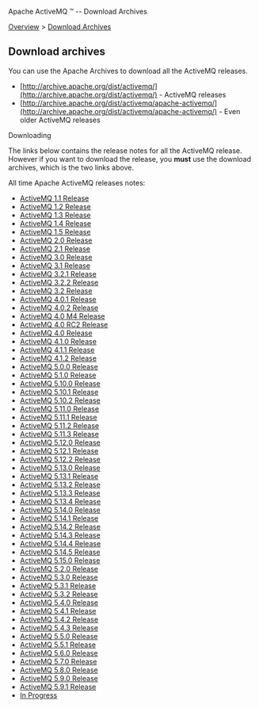 Apache ActiveMQ ™ -- Download Archives 

[Overview](overview.md) > [Download Archives](OverviewOverview/Overview/download-archives.md)


Download archives
-----------------

You can use the Apache Archives to download all the ActiveMQ releases.

*   [http://archive.apache.org/dist/activemq/](http://archive.apache.org/dist/activemq/) \- ActiveMQ releases
*   [http://archive.apache.org/dist/activemq/apache-activemq/](http://archive.apache.org/dist/activemq/apache-activemq/) \- Even older ActiveMQ releases

Downloading

The links below contains the release notes for all the ActiveMQ release. However if you want to download the release, you **must** use the download archives, which is the two links above.

All time Apache ActiveMQ releases notes:

*   [ActiveMQ 1.1 Release](Overview/Download/activemq-11-release.md)
*   [ActiveMQ 1.2 Release](Overview/Download/activemq-12-release.md)
*   [ActiveMQ 1.3 Release](Overview/Download/activemq-13-release.md)
*   [ActiveMQ 1.4 Release](Overview/DownloadOverview/Download/Overview/Download/activemq-14-release.md)
*   [ActiveMQ 1.5 Release](Overview/Download/activemq-15-release.md)
*   [ActiveMQ 2.0 Release](Overview/Download/activemq-20-release.md)
*   [ActiveMQ 2.1 Release](Overview/Download/activemq-21-release.md)
*   [ActiveMQ 3.0 Release](Overview/Download/activemq-30-release.md)
*   [ActiveMQ 3.1 Release](Overview/DownloadOverview/Download/Overview/Download/activemq-31-release.md)
*   [ActiveMQ 3.2.1 Release](Overview/DownloadOverview/Download/Overview/Download/activemq-321-release.md)
*   [ActiveMQ 3.2.2 Release](Overview/DownloadOverview/Download/Overview/Download/activemq-322-release.md)
*   [ActiveMQ 3.2 Release](Overview/Download/activemq-32-release.md)
*   [ActiveMQ 4.0.1 Release](Overview/Download/activemq-401-release.md)
*   [ActiveMQ 4.0.2 Release](Overview/Download/activemq-402-release.md)
*   [ActiveMQ 4.0 M4 Release](Overview/DownloadOverview/Download/Overview/Download/activemq-40-m4-release.md)
*   [ActiveMQ 4.0 RC2 Release](Overview/DownloadOverview/Download/Overview/Download/activemq-40-rc2-release.md)
*   [ActiveMQ 4.0 Release](Overview/DownloadOverview/Download/Overview/Download/activemq-40-release.md)
*   [ActiveMQ 4.1.0 Release](Overview/Download/activemq-410-release.md)
*   [ActiveMQ 4.1.1 Release](Overview/DownloadOverview/Download/Overview/Download/activemq-411-release.md)
*   [ActiveMQ 4.1.2 Release](Overview/DownloadOverview/Download/Overview/Download/activemq-412-release.md)
*   [ActiveMQ 5.0.0 Release](Overview/Download/activemq-500-release.md)
*   [ActiveMQ 5.1.0 Release](Overview/Download/activemq-510-release.md)
*   [ActiveMQ 5.10.0 Release](Overview/DownloadOverview/Download/Overview/Download/activemq-5100-release.md)
*   [ActiveMQ 5.10.1 Release](Overview/Download/activemq-5101-release.md)
*   [ActiveMQ 5.10.2 Release](Overview/Download/activemq-5102-release.md)
*   [ActiveMQ 5.11.0 Release](Overview/Download/activemq-5110-release.md)
*   [ActiveMQ 5.11.1 Release](Overview/DownloadOverview/Download/Overview/Download/activemq-5111-release.md)
*   [ActiveMQ 5.11.2 Release](Overview/Download/activemq-5112-release.md)
*   [ActiveMQ 5.11.3 Release](Overview/Download/activemq-5113-release.md)
*   [ActiveMQ 5.12.0 Release](Overview/Download/activemq-5120-release.md)
*   [ActiveMQ 5.12.1 Release](Overview/Download/activemq-5121-release.md)
*   [ActiveMQ 5.12.2 Release](Overview/Download/activemq-5122-release.md)
*   [ActiveMQ 5.13.0 Release](Overview/Download/activemq-5130-release.md)
*   [ActiveMQ 5.13.1 Release](Overview/Download/activemq-5131-release.md)
*   [ActiveMQ 5.13.2 Release](Overview/DownloadOverview/Download/Overview/Download/activemq-5132-release.md)
*   [ActiveMQ 5.13.3 Release](Overview/DownloadOverview/Download/Overview/Download/activemq-5133-release.md)
*   [ActiveMQ 5.13.4 Release](Overview/Download/activemq-5134-release.md)
*   [ActiveMQ 5.14.0 Release](Overview/Download/activemq-5140-release.md)
*   [ActiveMQ 5.14.1 Release](Overview/Download/activemq-5141-release.md)
*   [ActiveMQ 5.14.2 Release](Overview/Download/activemq-5142-release.md)
*   [ActiveMQ 5.14.3 Release](Overview/DownloadOverview/Download/Overview/Download/activemq-5143-release.md)
*   [ActiveMQ 5.14.4 Release](Overview/Download/activemq-5144-release.md)
*   [ActiveMQ 5.14.5 Release](Overview/Download/activemq-5145-release.md)
*   [ActiveMQ 5.15.0 Release](Overview/DownloadOverview/Download/Overview/Download/activemq-5150-release.md)
*   [ActiveMQ 5.2.0 Release](Overview/Download/activemq-520-release.md)
*   [ActiveMQ 5.3.0 Release](Overview/DownloadOverview/Download/Overview/Download/activemq-530-release.md)
*   [ActiveMQ 5.3.1 Release](Overview/DownloadOverview/Download/Overview/Download/activemq-531-release.md)
*   [ActiveMQ 5.3.2 Release](Overview/Download/activemq-532-release.md)
*   [ActiveMQ 5.4.0 Release](Overview/DownloadOverview/Download/Overview/Download/activemq-540-release.md)
*   [ActiveMQ 5.4.1 Release](Overview/Download/activemq-541-release.md)
*   [ActiveMQ 5.4.2 Release](Overview/DownloadOverview/Download/Overview/Download/activemq-542-release.md)
*   [ActiveMQ 5.4.3 Release](Overview/DownloadOverview/Download/Overview/Download/activemq-543-release.md)
*   [ActiveMQ 5.5.0 Release](Overview/DownloadOverview/Download/Overview/Download/activemq-550-release.md)
*   [ActiveMQ 5.5.1 Release](Overview/DownloadOverview/Download/Overview/Download/activemq-551-release.md)
*   [ActiveMQ 5.6.0 Release](Overview/Download/activemq-560-release.md)
*   [ActiveMQ 5.7.0 Release](Overview/DownloadOverview/Download/Overview/Download/activemq-570-release.md)
*   [ActiveMQ 5.8.0 Release](Overview/Download/activemq-580-release.md)
*   [ActiveMQ 5.9.0 Release](Overview/DownloadOverview/Download/Overview/Download/activemq-590-release.md)
*   [ActiveMQ 5.9.1 Release](Overview/DownloadOverview/Download/Overview/Download/activemq-591-release.md)
*   [In Progress](Overview/Download/in-progress.md)

